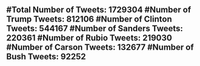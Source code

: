 #Total Number of Tweets: 1729304 
#Number of Trump Tweets: 812106
#Number of Clinton Tweets: 544167
#Number of Sanders Tweets: 220361
#Number of Rubio Tweets: 219030
#Number of Carson Tweets: 132677
#Number of Bush Tweets: 92252
---
